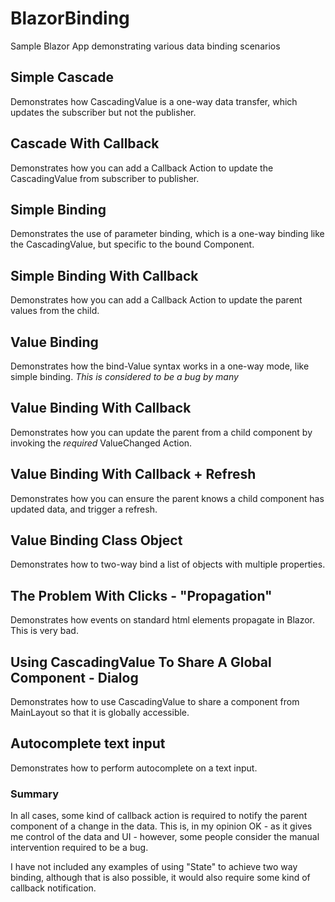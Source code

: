 # BlazorBinding
Sample Blazor App demonstrating various data binding scenarios

## Simple Cascade
Demonstrates how CascadingValue is a one-way data transfer, which updates the subscriber but not the publisher.

## Cascade With Callback
Demonstrates how you can add a Callback Action to update the CascadingValue from subscriber to publisher.

## Simple Binding
Demonstrates the use of parameter binding, which is a one-way binding like the CascadingValue, but specific to the bound Component.

## Simple Binding With Callback
Demonstrates how you can add a Callback Action to update the parent values from the child.

## Value Binding
Demonstrates how the bind-Value syntax works in a one-way mode, like simple binding.
*This is considered to be a bug by many*

## Value Binding With Callback
Demonstrates how you can update the parent from a child component by invoking the _required_ ValueChanged Action.

## Value Binding With Callback + Refresh
Demonstrates how you can ensure the parent knows a child component has updated data, and trigger a refresh.

## Value Binding Class Object
Demonstrates how to two-way bind a list of objects with multiple properties.

## The Problem With Clicks - "Propagation"
Demonstrates how events on standard html elements propagate in Blazor. This is very bad.

## Using CascadingValue To Share A Global Component - Dialog
Demonstrates how to use CascadingValue to share a component from MainLayout so that it is globally accessible.

## Autocomplete text input
Demonstrates how to perform autocomplete on a text input.

### Summary

In all cases, some kind of callback action is required to notify the parent component of a change in the data.
This is, in my opinion OK - as it gives me control of the data and UI - however, some people consider the manual intervention required to be a bug.

I have not included any examples of using "State" to achieve two way binding, although that is also possible, it would also require some kind of callback notification.
